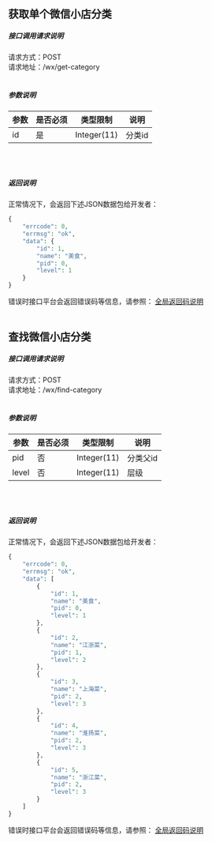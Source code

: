 
## __获取单个微信小店分类__
##### 接口调用请求说明
请求方式：POST
<br  />
请求地址：/wx/get-category
<br  /><br  />
##### 参数说明
| 参数 | 是否必须 | 类型限制 | 说明 |
| -- | -- | -- | -- |
| id | 是 | Integer(11) | 分类id |
<br  /><br  />
##### 返回说明
正常情况下，会返回下述JSON数据包给开发者：
```php
{
    "errcode": 0,
    "errmsg": "ok",
    "data": {
        "id": 1,
        "name": "美食",
        "pid": 0,
        "level": 1
    }
}
```
错误时接口平台会返回错误码等信息，请参照：
[全局返回码说明](/error-code.html)
<br  /><br  />



## __查找微信小店分类__
##### 接口调用请求说明
请求方式：POST
<br  />
请求地址：/wx/find-category
<br  /><br  />
##### 参数说明
| 参数 | 是否必须 | 类型限制 | 说明 |
| -- | -- | -- | -- |
| pid | 否 | Integer(11) | 分类父id |
| level | 否 | Integer(11) | 层级 |
<br  /><br  />
##### 返回说明
正常情况下，会返回下述JSON数据包给开发者：
```php
{
    "errcode": 0,
    "errmsg": "ok",
    "data": [
        {
            "id": 1,
            "name": "美食",
            "pid": 0,
            "level": 1
        },
        {
            "id": 2,
            "name": "江浙菜",
            "pid": 1,
            "level": 2
        },
        {
            "id": 3,
            "name": "上海菜",
            "pid": 2,
            "level": 3
        },
        {
            "id": 4,
            "name": "淮扬菜",
            "pid": 2,
            "level": 3
        },
        {
            "id": 5,
            "name": "浙江菜",
            "pid": 2,
            "level": 3
        }
    ]
}
```
错误时接口平台会返回错误码等信息，请参照：
[全局返回码说明](/error-code.html)
<br  /><br  />
